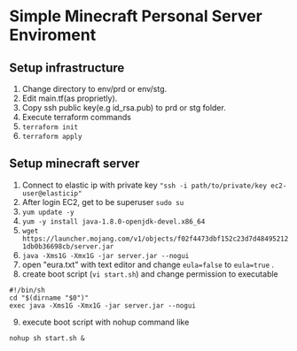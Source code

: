 # Simple Minecraft Personal Server Enviroment

## Setup infrastructure

1. Change directory to env/prd or env/stg.
1. Edit main.tf(as proprietly).
1. Copy ssh public key(e.g id_rsa.pub) to prd or stg folder.
1. Execute terraform commands
1. `terraform init`
1. `terraform apply`

## Setup minecraft server

1. Connect to elastic ip with private key `"ssh -i path/to/private/key ec2-user@elasticip"`
1. After login EC2, get to be superuser `sudo su`
1. `yum update -y`
1. `yum -y install java-1.8.0-openjdk-devel.x86_64 `
1. `wget https://launcher.mojang.com/v1/objects/f02f4473dbf152c23d7d484952121db0b36698cb/server.jar`
1. `java -Xms1G -Xmx1G -jar server.jar --nogui`
1. open "eura.txt" with text editor and change `eula=false` to `eula=true` .
1. create boot script (`vi start.sh`) and change permission to executable

```
#!/bin/sh
cd "$(dirname "$0")"
exec java -Xms1G -Xmx1G -jar server.jar --nogui
```

9. execute boot script with nohup command like

```
nohup sh start.sh &
```
